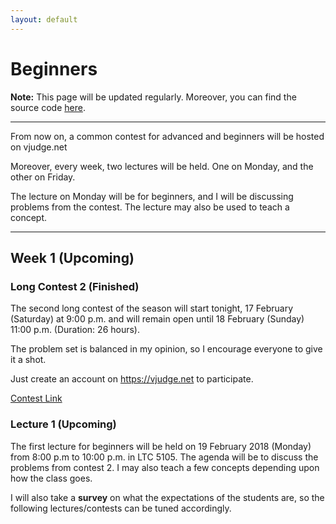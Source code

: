 ```yaml
---
layout: default
---
```


# Beginners

**Note:** This page will be updated regularly. Moreover, you can find the source code
[here](https://github.com/bk2dcradle/cpsig).

---

From now on, a common contest for advanced and beginners will be hosted on vjudge.net

Moreover, every week, two lectures will be held. One on Monday, and the other on Friday.

The lecture on Monday will be for beginners, and I will be discussing problems from the
contest. The lecture may also be used to teach a concept.

---

## Week 1 (Upcoming)

### Long Contest 2 (Finished)

The second long contest of the season will start tonight, 17 February (Saturday)
at 9:00 p.m. and will remain open until 18 February (Sunday) 11:00 p.m.
(Duration: 26 hours).

The problem set is balanced in my opinion, so I encourage everyone to give it a
shot.

Just create an account on https://vjudge.net to participate.

[Contest Link](https://vjudge.net/contest/212894)

### Lecture 1 (Upcoming)

The first lecture for beginners will be held on 19 February 2018 (Monday) from
8:00 p.m to 10:00 p.m. in LTC 5105. The agenda will be to discuss the problems from contest 2.
I may also teach a few concepts depending upon how the class goes.

I will also take a **survey** on what the expectations of the students are, so the
following lectures/contests can be tuned accordingly.
